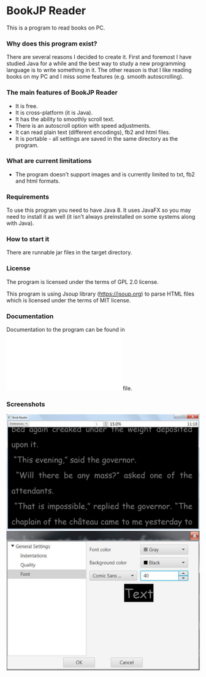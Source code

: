 # BookJP Reader

This is a program to read books on PC.

### Why does this program exist?
There are several reasons I decided to create it. 
First and foremost I have studied Java for a while and the best way to study a new programming language is to write something in it.
The other reason is that I like reading books on my PC and I miss some features (e.g. smooth autoscrolling).

### The main features of BookJP Reader
* It is free.
* It is cross-platform (it is Java).
* It has the ability to smoothly scroll text.
* There is an autoscroll option with speed adjustments.
* It can read plain text (different encodings), fb2 and html files.
* It is portable - all settings are saved in the same directory as the program.

### What are current limitations
* The program doesn't support images and is currently limited to txt, fb2 and html formats.

### Requirements
To use this program you need to have Java 8.
It uses JavaFX so you may need to install it as well (it isn't always preinstalled on some systems along with Java).

### How to start it
There are runnable jar files in the target directory.

### License
The program is licensed under the terms of GPL 2.0 license.

This program is using Jsoup library (https://jsoup.org) to parse HTML files which is
licensed under the terms of MIT license.

### Documentation
Documentation to the program can be found in ![doc](doc.txt) file.

### Screenshots
![Book Reader](main.jpg) ![Settings](settings.jpg) 
